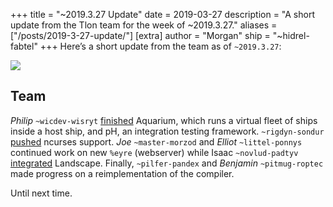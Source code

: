 +++
title = "~2019.3.27 Update"
date = 2019-03-27
description = "A short update from the Tlon team for the week of ~2019.3.27."
aliases = ["/posts/2019-3-27-update/"]
[extra]
author = "Morgan"
ship = "~hidrel-fabtel"
+++
Here’s a short update from the team as of `~2019.3.27`:

![](https://media.urbit.org/site/posts/updates/~2019.3.27-update-1.jpg)

## Team

*Philip* `~wicdev-wisryt` [finished](https://github.com/urbit/arvo/pull/1120) Aquarium, which runs a virtual fleet of ships inside a host ship, and pH, an integration testing framework. `~rigdyn-sondur` [pushed](https://github.com/urbit/urbit/pull/1228) ncurses support.  *Joe* `~master-morzod` and *Elliot* `~littel-ponnys` continued work on new `%eyre` (webserver) while Isaac `~novlud-padtyv` [integrated](https://github.com/urbit/arvo/pull/1119) Landscape. Finally, `~pilfer-pandex` and *Benjamin* `~pitmug-roptec` made progress on a reimplementation of the compiler.

Until next time.